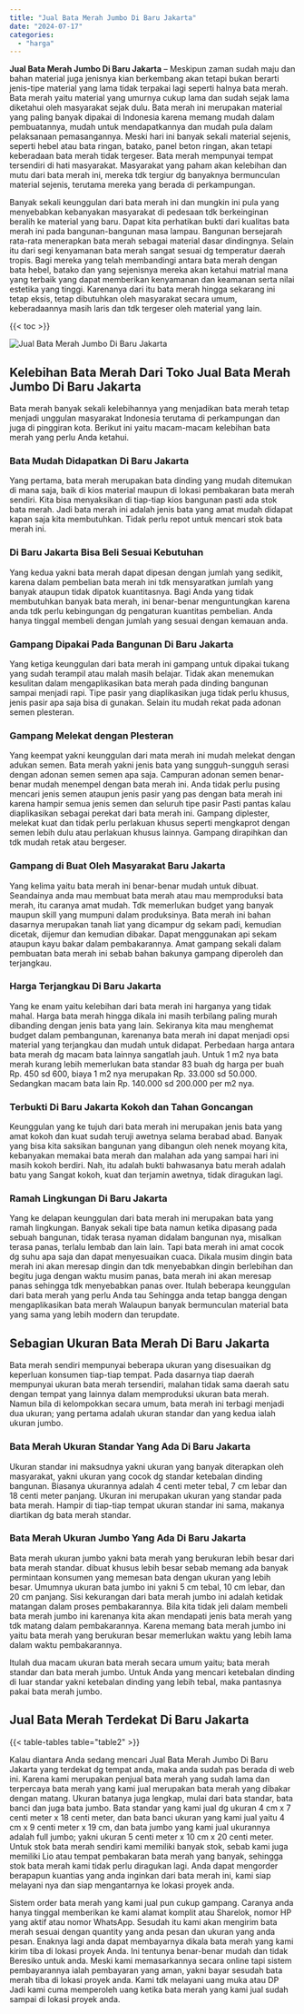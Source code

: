 ```yaml
---
title: "Jual Bata Merah Jumbo Di Baru Jakarta"
date: "2024-07-17"
categories: 
  - "harga"
---
```


**Jual Bata Merah Jumbo Di Baru Jakarta** – Meskipun zaman sudah maju dan bahan material juga jenisnya kian berkembang akan tetapi bukan berarti jenis-tipe material yang lama tidak terpakai lagi seperti halnya bata merah. Bata merah yaitu material yang umurnya cukup lama dan sudah sejak lama diketahui oleh masyarakat sejak dulu. Bata merah ini merupakan material yang paling banyak dipakai di Indonesia karena memang mudah dalam pembuatannya, mudah untuk mendapatkannya dan mudah pula dalam pelaksanaan pemasangannya. Meski hari ini banyak sekali material sejenis, seperti hebel atau bata ringan, batako, panel beton ringan, akan tetapi keberadaan bata merah tidak tergeser. Bata merah mempunyai tempat tersendiri di hati masyarakat. Masyarakat yang paham akan kelebihan dan mutu dari bata merah ini, mereka tdk tergiur dg banyaknya bermunculan material sejenis, terutama mereka yang berada di perkampungan.

Banyak sekali keunggulan dari bata merah ini dan mungkin ini pula yang menyebabkan kebanyakan masyarakat di pedesaan tdk berkeinginan beralih ke material yang baru. Dapat kita perhatikan bukti dari kualitas bata merah ini pada bangunan-bangunan masa lampau. Bangunan bersejarah rata-rata menerapkan bata merah sebagai material dasar dindingnya. Selain itu dari segi kenyamanan bata merah sangat sesuai dg temperatur daerah tropis. Bagi mereka yang telah membandingi antara bata merah dengan bata hebel, batako dan yang sejenisnya mereka akan ketahui matrial mana yang terbaik yang dapat memberikan kenyamanan dan keamanan serta nilai estetika yang tinggi. Karenanya dari itu bata merah hingga sekarang ini tetap eksis, tetap dibutuhkan oleh masyarakat secara umum, keberadaannya masih laris dan tdk tergeser oleh material yang lain.

{{< toc >}}

![Jual Bata Merah Jumbo Di Baru Jakarta](/images/jual-bata-merah-23.png)

## Kelebihan Bata Merah Dari Toko Jual Bata Merah Jumbo Di Baru Jakarta

Bata merah banyak sekali kelebihannya yang menjadikan bata merah tetap menjadi unggulan masyarakat Indonesia terutama di perkampungan dan juga di pinggiran kota. Berikut ini yaitu macam-macam kelebihan bata merah yang perlu Anda ketahui.

### Bata Mudah Didapatkan Di Baru Jakarta

Yang pertama, bata merah merupakan bata dinding yang mudah ditemukan di mana saja, baik di kios material maupun di lokasi pembakaran bata merah sendiri. Kita bisa menyaksikan di tiap-tiap kios bangunan pasti ada stok bata merah. Jadi bata merah ini adalah jenis bata yang amat mudah didapat kapan saja kita membutuhkan. Tidak perlu repot untuk mencari stok bata merah ini.

### Di Baru Jakarta Bisa Beli Sesuai Kebutuhan

Yang kedua yakni bata merah dapat dipesan dengan jumlah yang sedikit, karena dalam pembelian bata merah ini tdk mensyaratkan jumlah yang banyak ataupun tidak dipatok kuantitasnya. Bagi Anda yang tidak membutuhkan banyak bata merah, ini benar-benar menguntungkan karena anda tdk perlu kebingungan dg pengaturan kuantitas pembelian. Anda hanya tinggal membeli dengan jumlah yang sesuai dengan kemauan anda.

### Gampang Dipakai Pada Bangunan Di Baru Jakarta

Yang ketiga keunggulan dari bata merah ini gampang untuk dipakai tukang yang sudah terampil atau malah masih belajar. Tidak akan menemukan kesulitan dalam mengaplikasikan bata merah pada dinding bangunan sampai menjadi rapi. Tipe pasir yang diaplikasikan juga tidak perlu khusus, jenis pasir apa saja bisa di gunakan. Selain itu mudah rekat pada adonan semen plesteran.

### Gampang Melekat dengan Plesteran

Yang keempat yakni keunggulan dari mata merah ini mudah melekat dengan adukan semen. Bata merah yakni jenis bata yang sungguh-sungguh serasi dengan adonan semen semen apa saja. Campuran adonan semen benar-benar mudah menempel dengan bata merah ini. Anda tidak perlu pusing mencari jenis semen ataupun jenis pasir yang pas dengan bata merah ini karena hampir semua jenis semen dan seluruh tipe pasir Pasti pantas kalau diaplikasikan sebagai perekat dari bata merah ini. Gampang diplester, melekat kuat dan tidak perlu perlakuan khusus seperti mengkaprot dengan semen lebih dulu atau perlakuan khusus lainnya. Gampang dirapihkan dan tdk mudah retak atau bergeser.

### Gampang di Buat Oleh Masyarakat Baru Jakarta

Yang kelima yaitu bata merah ini benar-benar mudah untuk dibuat. Seandainya anda mau membuat bata merah atau mau memproduksi bata merah, itu caranya amat mudah. Tdk memerlukan budget yang banyak maupun skill yang mumpuni dalam produksinya. Bata merah ini bahan dasarnya merupakan tanah liat yang dicampur dg sekam padi, kemudian dicetak, dijemur dan kemudian dibakar. Dapat menggunakan api sekam ataupun kayu bakar dalam pembakarannya. Amat gampang sekali dalam pembuatan bata merah ini sebab bahan bakunya gampang diperoleh dan terjangkau.

### Harga Terjangkau Di Baru Jakarta

Yang ke enam yaitu kelebihan dari bata merah ini harganya yang tidak mahal. Harga bata merah hingga dikala ini masih terbilang paling murah dibanding dengan jenis bata yang lain. Sekiranya kita mau menghemat budget dalam pembangunan, karenanya bata merah ini dapat menjadi opsi material yang terjangkau dan mudah untuk didapat. Perbedaan harga antara bata merah dg macam bata lainnya sangatlah jauh. Untuk 1 m2 nya bata merah kurang lebih memerlukan bata standar 83 buah dg harga per buah Rp. 450 sd 600, biaya 1 m2 nya merupakan Rp. 33.000 sd 50.000. Sedangkan macam bata lain Rp. 140.000 sd 200.000 per m2 nya.

### Terbukti Di Baru Jakarta Kokoh dan Tahan Goncangan

Keunggulan yang ke tujuh dari bata merah ini merupakan jenis bata yang amat kokoh dan kuat sudah teruji awetnya selama berabad abad. Banyak yang bisa kita saksikan bangunan yang dibangun oleh nenek moyang kita, kebanyakan memakai bata merah dan malahan ada yang sampai hari ini masih kokoh berdiri. Nah, itu adalah bukti bahwasanya batu merah adalah batu yang Sangat kokoh, kuat dan terjamin awetnya, tidak diragukan lagi.

### Ramah Lingkungan Di Baru Jakarta

Yang ke delapan keunggulan dari bata merah ini merupakan bata yang ramah lingkungan. Banyak sekali tipe bata namun ketika dipasang pada sebuah bangunan, tidak terasa nyaman didalam bangunan nya, misalkan terasa panas, terlalu lembab dan lain lain. Tapi bata merah ini amat cocok dg suhu apa saja dan dapat menyesuaikan cuaca. Dikala musim dingin bata merah ini akan meresap dingin dan tdk menyebabkan dingin berlebihan dan begitu juga dengan waktu musim panas, bata merah ini akan meresap panas sehingga tdk menyebabkan panas over. Itulah beberapa keunggulan dari bata merah yang perlu Anda tau Sehingga anda tetap bangga dengan mengaplikasikan bata merah Walaupun banyak bermunculan material bata yang sama yang lebih modern dan terupdate.

## Sebagian Ukuran Bata Merah Di Baru Jakarta

Bata merah sendiri mempunyai beberapa ukuran yang disesuaikan dg keperluan konsumen tiap-tiap tempat. Pada dasarnya tiap daerah mempunyai ukuran bata merah tersendiri, malahan tidak sama daerah satu dengan tempat yang lainnya dalam memproduksi ukuran bata merah. Namun bila di kelompokkan secara umum, bata merah ini terbagi menjadi dua ukuran; yang pertama adalah ukuran standar dan yang kedua ialah ukuran jumbo.

### Bata Merah Ukuran Standar Yang Ada Di Baru Jakarta

Ukuran standar ini maksudnya yakni ukuran yang banyak diterapkan oleh masyarakat, yakni ukuran yang cocok dg standar ketebalan dinding bangunan. Biasanya ukurannya adalah 4 centi meter tebal, 7 cm lebar dan 18 centi meter panjang. Ukuran ini merupakan ukuran yang standar pada bata merah. Hampir di tiap-tiap tempat ukuran standar ini sama, makanya diartikan dg bata merah standar.

### Bata Merah Ukuran Jumbo Yang Ada Di Baru Jakarta

Bata merah ukuran jumbo yakni bata merah yang berukuran lebih besar dari bata merah standar. dibuat khusus lebih besar sebab memang ada banyak permintaan konsumen yang memesan bata dengan ukuran yang lebih besar. Umumnya ukuran bata jumbo ini yakni 5 cm tebal, 10 cm lebar, dan 20 cm panjang. Sisi kekurangan dari bata merah jumbo ini adalah ketidak matangan dalam proses pembakarannya. Bila kita tidak jeli dalam membeli bata merah jumbo ini karenanya kita akan mendapati jenis bata merah yang tdk matang dalam pembakarannya. Karena memang bata merah jumbo ini yaitu bata merah yang berukuran besar memerlukan waktu yang lebih lama dalam waktu pembakarannya.

Itulah dua macam ukuran bata merah secara umum yaitu; bata merah standar dan bata merah jumbo. Untuk Anda yang mencari ketebalan dinding di luar standar yakni ketebalan dinding yang lebih tebal, maka pantasnya pakai bata merah jumbo.

## Jual Bata Merah Terdekat Di Baru Jakarta

{{< table-tables table="table2" >}}

Kalau diantara Anda sedang mencari Jual Bata Merah Jumbo Di Baru Jakarta yang terdekat dg tempat anda, maka anda sudah pas berada di web ini. Karena kami merupakan penjual bata merah yang sudah lama dan terpercaya bata merah yang kami jual merupakan bata merah yang dibakar dengan matang. Ukuran batanya juga lengkap, mulai dari bata standar, bata banci dan juga bata jumbo. Bata standar yang kami jual dg ukuran 4 cm x 7 centi meter x 18 centi meter, dan bata banci ukuran yang kami jual yaitu 4 cm x 9 centi meter x 19 cm, dan bata jumbo yang kami jual ukurannya adalah full jumbo; yakni ukuran 5 centi meter x 10 cm x 20 centi meter. Untuk stok bata merah sendiri kami memiliki banyak stok, sebab kami juga memiliki Lio atau tempat pembakaran bata merah yang banyak, sehingga stok bata merah kami tidak perlu diragukan lagi. Anda dapat mengorder berapapun kuantias yang anda inginkan dari bata merah ini, kami siap melayani nya dan siap mengantarnya ke lokasi proyek anda.

Sistem order bata merah yang kami jual pun cukup gampang. Caranya anda hanya tinggal memberikan ke kami alamat komplit atau Sharelok, nomor HP yang aktif atau nomor WhatsApp. Sesudah itu kami akan mengirim bata merah sesuai dengan quantity yang anda pesan dan ukuran yang anda pesan. Enaknya lagi anda dapat membayarnya dikala bata merah yang kami kirim tiba di lokasi proyek Anda. Ini tentunya benar-benar mudah dan tidak Beresiko untuk anda. Meski kami memasarkannya secara online tapi sistem pembayarannya ialah pembayaran yang aman, yakni bayar sesudah bata merah tiba di lokasi proyek anda. Kami tdk melayani uang muka atau DP Jadi kami cuma memperoleh uang ketika bata merah yang kami jual sudah sampai di lokasi proyek anda.
